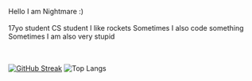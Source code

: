 Hello I am Nightmare :)
<br></br>
17yo student CS student
I like rockets
Sometimes I also code something
Sometimes I am also very stupid

<br></br>
<a href="https://git.io/streak-stats"><img src="https://streak-stats.demolab.com?user=NightmarePog&theme=dark&date_format=j%20M%5B%20Y%5D" alt="GitHub Streak" /></a>
![Top Langs](https://github-readme-stats.vercel.app/api/top-langs/?username=NightmarePog&layout=compact)

<!---
nothing to see here
--->
